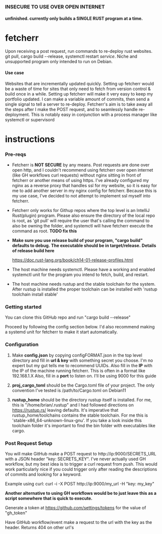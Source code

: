 ### INSECURE TO USE OVER OPEN INTERNET
#### unfinished. currently only builds a SINGLE RUST program at a time.
# fetcherr
Upon receiving a post request, run commands to re-deploy rust websites.
git pull, cargo build --release, systemctl restart *service*.
Niche and unsupported program only intended to run on Debian.
#### Use case
Websites that are incrementally updated quickly.
Setting up fetcherr would be a waste of time for sites that only need to fetch from version control & build once in a while.
Setting up fetcherr will make it very easy to keep my portfolio updated.
I can make a variable amount of commits, then send a single signal to tell a server to re-deploy.
Fetcherr's aim is to take away all the steps after I make the POST request, and to seamlessly handle re-deployment.
This is notably easy in conjunction with a process manager like systemctl or supervisord

# instructions
### Pre-reqs
* Fetcherr is **NOT SECURE** by any means. Post requests are done over open http,
 and I couldn't recommend using fetcherr over open internet (like GH workflows curl requests) without nginx sitting in front of fetcherr or another means of using https.
 I've already configured my nginx as a reverse proxy that handles ssl for my website,
 so it is easy for me to add another server in my nginx config for fetcherr.
 Because this is my use case, I've decided to not attempt to implement ssl myself into fetcherr. 
* Fetcherr only works for Githup repos where the top level is an IntelliJ Rust(plugin) program.
  Please also ensure the directory of the local repo is root, as 'git pull' will require the user
  that's calling the command to also be owning the folder, and systemctl will have fetcherr execute the command as root.
  **TODO fix this**
* **Make sure you use release build of your program, "cargo build" defaults to debug.**
  **The executable should be in target/release.**
  **Details of release build here**

  https://doc.rust-lang.org/book/ch14-01-release-profiles.html
* The host machine needs systemctl.
 Please have a working and enabled systemctl unit for the program you intend to fetch, build, and restart. 
* The host machine needs rustup and the stable toolchain for the system.
 After rustup is installed the proper toolchain can be installed with 'rustup toolchain install stable'


### Getting started
You can clone this GitHub repo and run "cargo build --release"

Proceed by following the config section below.
I'd also recommend making a systemd unit for fetcherr to make it start automatically. 

### Configuration
1. Make **config.json** by copying configFORMAT.json in the top level directory and fill in **url & key** with something secret you choose.
I'm no expert but my gut tells me to recommend UUIDs. 
Also fill in the **IP** with the IP of the machine running fetcherr. This is often in a format like 192.168.1.X
Also, fill in a **port** to listen on. I'll be using 9000 for this guide 

2. **proj_cargo_toml** should be the Cargo.toml file of your project.
The only convention I've tested is /path/to/Cargo.toml on Debian11

3. **rustup_home** should be the directory rustup itself is installed.
For me, this is "/home/brian/.rustup"
and I had followed directions on https://rustup.rs/ leaving defaults.
It's imperative that rustup_home/toolchains contains the stable toolchain.
For me this is 'stable-x86_64-unknown-linux-gnu'.
If you take a look inside this toolchain folder it's important to find
the bin folder with executables like cargo. 

### Post Request Setup
You will make GitHub make a POST request to http://ip:9000/SECRETS_URL with a JSON header "key: SECRETS_KEY".
I've never actually used GH workflow, but my best idea is to trigger a curl request from push.
This would work particularly nice if you could trigger only after reading the descriptions of commits and looking for a keyword. 

Example using curl: curl -i -X POST http://ip:9000/my_url -H "key: my_key"

**Another alternative to using GH workflows would be to just leave this as a script somewhere that is quick to execute.**

Generate a token at https://github.com/settings/tokens for the value of "gh_token"

Have GitHub workflow/event make a request to the url with the key as the header. Returns 404 on other url's
